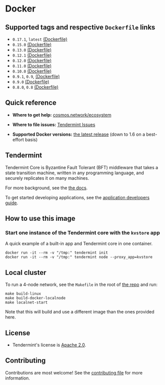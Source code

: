 # Docker

## Supported tags and respective `Dockerfile` links

- `0.17.1`, `latest` [(Dockerfile)](https://github.com/evdatsion/aphelion-dpos-bft/blob/208ac32fa266657bd6c304e84ec828aa252bb0b8/DOCKER/Dockerfile)
- `0.15.0` [(Dockerfile)](https://github.com/evdatsion/aphelion-dpos-bft/blob/170777300ea92dc21a8aec1abc16cb51812513a4/DOCKER/Dockerfile)
- `0.13.0` [(Dockerfile)](https://github.com/evdatsion/aphelion-dpos-bft/blob/a28b3fff49dce2fb31f90abb2fc693834e0029c2/DOCKER/Dockerfile)
- `0.12.1` [(Dockerfile)](https://github.com/evdatsion/aphelion-dpos-bft/blob/457c688346b565e90735431619ca3ca597ef9007/DOCKER/Dockerfile)
- `0.12.0` [(Dockerfile)](https://github.com/evdatsion/aphelion-dpos-bft/blob/70d8afa6e952e24c573ece345560a5971bf2cc0e/DOCKER/Dockerfile)
- `0.11.0` [(Dockerfile)](https://github.com/evdatsion/aphelion-dpos-bft/blob/9177cc1f64ca88a4a0243c5d1773d10fba67e201/DOCKER/Dockerfile)
- `0.10.0` [(Dockerfile)](https://github.com/evdatsion/aphelion-dpos-bft/blob/e5342f4054ab784b2cd6150e14f01053d7c8deb2/DOCKER/Dockerfile)
- `0.9.1`, `0.9`, [(Dockerfile)](https://github.com/evdatsion/aphelion-dpos-bft/blob/809e0e8c5933604ba8b2d096803ada7c5ec4dfd3/DOCKER/Dockerfile)
- `0.9.0` [(Dockerfile)](https://github.com/evdatsion/aphelion-dpos-bft/blob/d474baeeea6c22b289e7402449572f7c89ee21da/DOCKER/Dockerfile)
- `0.8.0`, `0.8` [(Dockerfile)](https://github.com/evdatsion/aphelion-dpos-bft/blob/bf64dd21fdb193e54d8addaaaa2ecf7ac371de8c/DOCKER/Dockerfile)

## Quick reference

- **Where to get help:**
  [cosmos.network/ecosystem](https://cosmos.network/ecosystem)

- **Where to file issues:**
  [Tendermint Issues](https://github.com/evdatsion/aphelion-dpos-bft/issues)

- **Supported Docker versions:**
  [the latest release](https://github.com/moby/moby/releases) (down to 1.6 on a best-effort basis)

## Tendermint

Tendermint Core is Byzantine Fault Tolerant (BFT) middleware that takes a state transition machine, written in any programming language, and securely replicates it on many machines.

For more background, see the [the docs](https:/.com/docs/introduction/#quick-start).

To get started developing applications, see the [application developers guide](https:/.com/docs/introduction/quick-start.html).

## How to use this image

### Start one instance of the Tendermint core with the `kvstore` app

A quick example of a built-in app and Tendermint core in one container.

```
docker run -it --rm -v "/tmp:" tendermint init
docker run -it --rm -v "/tmp:" tendermint node --proxy_app=kvstore
```

## Local cluster

To run a 4-node network, see the `Makefile` in the root of [the repo](https://github.com/evdatsion/aphelion-dpos-bft/blob/master/Makefile) and run:

```
make build-linux
make build-docker-localnode
make localnet-start
```

Note that this will build and use a different image than the ones provided here.

## License

- Tendermint's license is [Apache 2.0](https://github.com/evdatsion/aphelion-dpos-bft/blob/master/LICENSE).

## Contributing

Contributions are most welcome! See the [contributing file](https://github.com/evdatsion/aphelion-dpos-bft/blob/master/CONTRIBUTING.md) for more information.
